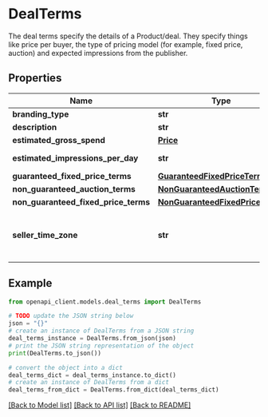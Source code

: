 # DealTerms

The deal terms specify the details of a Product/deal. They specify things like price per buyer, the type of pricing model (for example, fixed price, auction) and expected impressions from the publisher.

## Properties

Name | Type | Description | Notes
------------ | ------------- | ------------- | -------------
**branding_type** | **str** | Visibility of the URL in bid requests. (default: BRANDED) | [optional] 
**description** | **str** | Publisher provided description for the terms. | [optional] 
**estimated_gross_spend** | [**Price**](Price.md) |  | [optional] 
**estimated_impressions_per_day** | **str** | Non-binding estimate of the impressions served per day. Can be set by buyer or seller. | [optional] 
**guaranteed_fixed_price_terms** | [**GuaranteedFixedPriceTerms**](GuaranteedFixedPriceTerms.md) |  | [optional] 
**non_guaranteed_auction_terms** | [**NonGuaranteedAuctionTerms**](NonGuaranteedAuctionTerms.md) |  | [optional] 
**non_guaranteed_fixed_price_terms** | [**NonGuaranteedFixedPriceTerms**](NonGuaranteedFixedPriceTerms.md) |  | [optional] 
**seller_time_zone** | **str** | The time zone name. For deals with Cost Per Day billing, defines the time zone used to mark the boundaries of a day. It should be an IANA TZ name, such as \&quot;America/Los_Angeles\&quot;. For more information, see https://en.wikipedia.org/wiki/List_of_tz_database_time_zones. | [optional] 

## Example

```python
from openapi_client.models.deal_terms import DealTerms

# TODO update the JSON string below
json = "{}"
# create an instance of DealTerms from a JSON string
deal_terms_instance = DealTerms.from_json(json)
# print the JSON string representation of the object
print(DealTerms.to_json())

# convert the object into a dict
deal_terms_dict = deal_terms_instance.to_dict()
# create an instance of DealTerms from a dict
deal_terms_from_dict = DealTerms.from_dict(deal_terms_dict)
```
[[Back to Model list]](../README.md#documentation-for-models) [[Back to API list]](../README.md#documentation-for-api-endpoints) [[Back to README]](../README.md)



